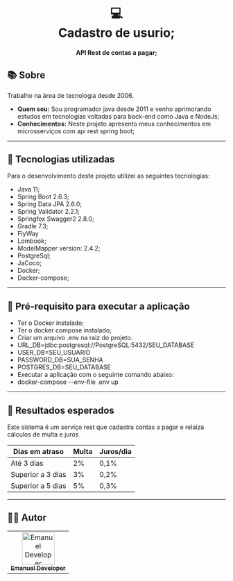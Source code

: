 <h1 align="center">
  💻<br>Cadastro de usurio;
</h1>

<h4 align="center">
  API Rest de contas a pagar;
</h4>


## 📚 Sobre
Trabalho na área de tecnologia desde 2006.

- **Quem sou:** Sou programador java desde 2011 e venho aprimorando estudos em tecnologias voltadas para back-end como Java e NodeJs;
- **Conhecimentos:** Neste projeto apresento meus conhecimentos em microsserviços com api rest  spring boot;

---

## 💼 Tecnologias utilizadas
Para o desenvolvimento deste projeto utilizei as seguintes tecnologias:

- Java 11;
- Spring Boot 2.6.3;
- Spring Data JPA 2.6.0;
- Spring Validator 2.2.1;
- Springfox Swagger2 2.8.0;
- Gradle 7.3;
- FlyWay
- Lombook;
- ModelMapper version: 2.4.2;
- PostgreSql;
- JaCoco;
- Docker;
- Docker-compose;

---
## 💼 Pré-requisito para executar a aplicação 

- Ter o Docker instalado;
- Ter o docker compose instalado;
- Criar um arquivo .env na raiz do projeto.
- URL_DB=jdbc:postgresql://PostgreSQL:5432/SEU_DATABASE
- USER_DB=SEU_USUARIO
- PASSWORD_DB=SUA_SENHA
- POSTGRES_DB=SEU_DATABASE
- Executar a aplicação com o seguinte comando abaixo: 
- docker-compose --env-file .env  up


---

## 💼 Resultados esperados
Este sistema é um serviço rest que cadastra contas a pagar 
e relaiza cálculos de multa e juros

<table class="tg">
<thead>
  <tr>
    <th class="tg-0pky">Dias em atraso</th>
    <th class="tg-0pky">Multa</th>
    <th class="tg-0pky">Juros/dia</th>
  </tr>
</thead>
<tbody>
  <tr>
    <td class="tg-0pky">Até 3 dias</td>
    <td class="tg-0pky">2%</td>
    <td class="tg-0pky">0,1%</td>
    
  </tr>
  <tr>
    <td class="tg-0pky">Superior a 3 dias</td>
    <td class="tg-0pky">3%</td>
    <td class="tg-0pky">0,2%</td>
  </tr>
  <tr>
    <td class="tg-0pky">Superior a 5 dias</td>
    <td class="tg-0pky">5%</td>
    <td class="tg-0pky">0,3%</td>
  </tr>
</tbody>
</table>

---

## 👨‍💻 Autor <br>
<table>
  <tr>
    <td align="center">
      <a href="https://github.com/emanueldeveloper82">
        <img src="https://avatars3.githubusercontent.com/u/31600150?s=460&v=4" width="75px;" alt="Emanuel Developer"/>
        <br/>
        <sub>
          <b>Emanuel Developer</b>
        </sub>
      </a>
    </td>
  </tr>
</table>
